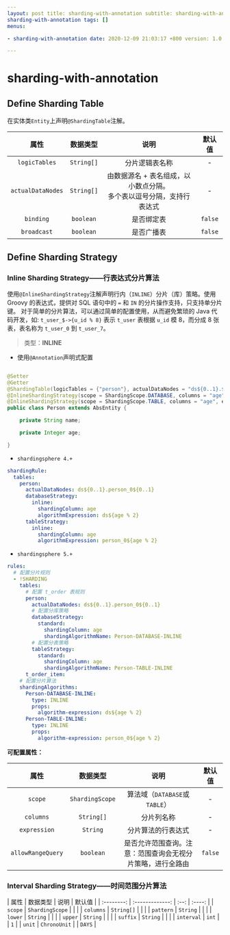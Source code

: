 ```yaml
---
layout: post title: sharding-with-annotation subtitle: sharding-with-annotation description:
sharding-with-annotation tags: []
menus:

- sharding-with-annotation date: 2020-12-09 21:03:17 +800 version: 1.0

---
```


# sharding-with-annotation

## Define Sharding Table

在实体类`Entity`上声明`@ShardingTable`注解。

|       属性        |  数据类型  |                             说明                             | 默认值  |
| :---------------: | :--------: | :----------------------------------------------------------: | :-----: |
|   `logicTables`   | `String[]` |                        分片逻辑表名称                        |    -    |
| `actualDataNodes` | `String[]` | 由数据源名 + 表名组成，以小数点分隔。<br />多个表以逗号分隔，支持行表达式 |    -    |
|     `binding`     | `boolean`  |                          是否绑定表                          | `false` |
|    `broadcast`    | `boolean`  |                          是否广播表                          | `false` |

## Define Sharding Strategy

### Inline Sharding Strategy——行表达式分片算法

使用`@InlineShardingStrategy`注解声明行内（`INLINE`）分片（库）策略。使用 Groovy 的表达式，提供对 SQL 语句中的 `=` 和 `IN`
的分片操作支持，只支持单分片键。 对于简单的分片算法，可以通过简单的配置使用，从而避免繁琐的 Java 代码开发，如: `t_user_$->{u_id % 8}` 表示 `t_user`
表根据 `u_id` 模 8，而分成 8 张表，表名称为 `t_user_0`
到 `t_user_7`。

> 类型：**INLINE**

* 使用`@Annotation`声明式配置

```java

@Setter
@Getter
@ShardingTable(logicTables = {"person"}, actualDataNodes = "ds${0..1}.${logicTable}_0${0..1}")
@InlineShardingStrategy(scope = ShardingScope.DATABASE, columns = "age", expression = "ds${age % 2}")
@InlineShardingStrategy(scope = ShardingScope.TABLE, columns = "age", expression = "${logicTable}_0${age % 2}")
public class Person extends AbsEntity {

    private String name;

    private Integer age;

}
```

* `shardingsphere 4.+`

```yaml
shardingRule:
  tables:
    person:
      actualDataNodes: ds${0..1}.person_0${0..1}
      databaseStrategy:
        inline:
          shardingColumn: age
          algorithmExpression: ds${age % 2}
      tableStrategy:
        inline:
          shardingColumn: age
          algorithmExpression: person_0${age % 2}
```

* `shardingsphere 5.+`

```yaml
rules:
  # 配置分片规则
  - !SHARDING
    tables:
      # 配置 t_order 表规则
      person:
        actualDataNodes: ds${0..1}.person_0${0..1}
        # 配置分库策略
        databaseStrategy:
          standard:
            shardingColumn: age
            shardingAlgorithmName: Person-DATABASE-INLINE
        # 配置分表策略
        tableStrategy:
          standard:
            shardingColumn: age
            shardingAlgorithmName: Person-TABLE-INLINE
      t_order_item:
    # 配置分片算法
    shardingAlgorithms:
      Person-DATABASE-INLINE:
        type: INLINE
        props:
          algorithm-expression: ds${age % 2}
      Person-TABLE-INLINE:
        type: INLINE
        props:
          algorithm-expression: person_0${age % 2}
```

**可配置属性：**

|       属性        |  数据类型  |                            说明                            | 默认值  |
| :---------------: | :--------: | :--------------------------------------------------------: | :-----: |
|      `scope`       |  `ShardingScope`  |                        算法域（`DATABASE`或`TABLE`）                        |    -    |
|     `columns`     | `String[]` |                         分片列名称                         |    -    |
|   `expression`    |  `String`  |                     分片算法的行表达式                     |    -    |
| `allowRangeQuery` | `boolean`  | 是否允许范围查询。注意：范围查询会无视分片策略，进行全路由 | `false` |

### Interval Sharding Strategy——时间范围分片算法

| 属性 | 数据类型 | 说明 | 默认值 | | :--------: | :-------------: | :--: | :----: | |  `scope`
| `ShardingScope` | | | | `columns`  |   `String[]`    | | | | `pattern`  |    `String`     | | | |  `lower`
|    `String`     | | | |  `upper`   |    `String`     | | | |  `suffix`  |    `String`
| | | | `interval` |      `int`      | |  `1`   | |   `unit`   |  `ChronoUnit`   | | `DAYS` |


